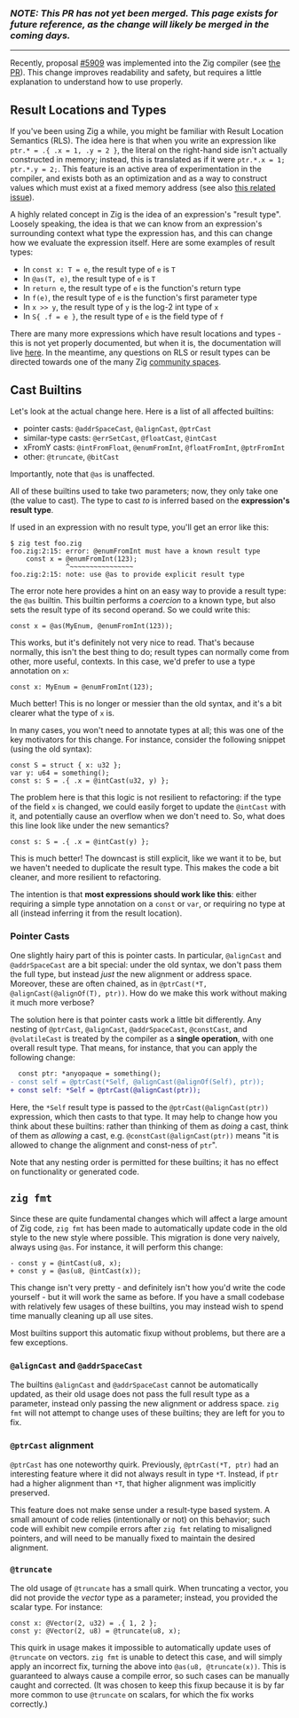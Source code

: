 ### _NOTE: This PR has not yet been merged. This page exists for future reference, as the change will likely be merged in the coming days._
---

Recently, proposal [#5909](https://github.com/ziglang/zig/issues/5909) was implemented into the Zig compiler (see [the PR](https://github.com/ziglang/zig/pull/16163)). This change
improves readability and safety, but requires a little explanation to understand how to use properly.

## Result Locations and Types

If you've been using Zig a while, you might be familiar with Result Location Semantics (RLS). The
idea here is that when you write an expression like `ptr.* = .{ .x = 1, .y = 2 }`, the literal on the
right-hand side isn't actually constructed in memory; instead, this is translated as if it were
`ptr.*.x = 1; ptr.*.y = 2;`. This feature is an active area of experimentation in the compiler, and
exists both as an optimization and as a way to construct values which must exist at a fixed memory
address (see also [this related issue](https://github.com/ziglang/zig/issues/2765)).

A highly related concept in Zig is the idea of an expression's "result type". Loosely speaking, the
idea is that we can know from an expression's surrounding context what type the expression has, and
this can change how we evaluate the expression itself. Here are some examples of result types:
* In `const x: T = e`, the result type of `e` is `T`
* In `@as(T, e)`, the result type of `e` is `T`
* In `return e`, the result type of `e` is the function's return type
* In `f(e)`, the result type of `e` is the function's first parameter type
* In `x >> y`, the result type of `y` is the log-2 int type of `x`
* In `S{ .f = e }`, the result type of `e` is the field type of `f`

There are many more expressions which have result locations and types - this is not yet properly
documented, but when it is, the documentation will live
[here](https://ziglang.org/documentation/master/#Result-Location-Semantics). In the meantime, any
questions on RLS or result types can be directed towards one of the many Zig [community spaces](Community).

## Cast Builtins

Let's look at the actual change here. Here is a list of all affected builtins:
* pointer casts: `@addrSpaceCast`, `@alignCast`, `@ptrCast`
* similar-type casts: `@errSetCast`, `@floatCast`, `@intCast`
* xFromY casts: `@intFromFloat`, `@enumFromInt`, `@floatFromInt`, `@ptrFromInt`
* other: `@truncate`, `@bitCast`

Importantly, note that `@as` is unaffected.

All of these builtins used to take two parameters; now, they only take one (the value to cast). The
type to cast *to* is inferred based on the **expression's result type**.

If used in an expression with no result type, you'll get an error like this:
```
$ zig test foo.zig
foo.zig:2:15: error: @enumFromInt must have a known result type
    const x = @enumFromInt(123);
              ^~~~~~~~~~~~~~~~~
foo.zig:2:15: note: use @as to provide explicit result type
```

The error note here provides a hint on an easy way to provide a result type: the `@as` builtin. This
builtin performs a _coercion_ to a known type, but also sets the result type of its second operand.
So we could write this:
```zig
const x = @as(MyEnum, @enumFromInt(123));
```

This works, but it's definitely not very nice to read. That's because normally, this isn't the best
thing to do; result types can normally come from other, more useful, contexts. In this case, we'd prefer to use a
type annotation on `x`:
```zig
const x: MyEnum = @enumFromInt(123);
```

Much better! This is no longer or messier than the old syntax, and it's a bit clearer what the type
of `x` is.

In many cases, you won't need to annotate types at all; this was one of the key motivators for this
change. For instance, consider the following snippet (using the old syntax):
```zig
const S = struct { x: u32 };
var y: u64 = something();
const s: S = .{ .x = @intCast(u32, y) };
```

The problem here is that this logic is not resilient to refactoring: if the type of the field `x` is
changed, we could easily forget to update the `@intCast` with it, and potentially cause an overflow
when we don't need to. So, what does this line look like under the new semantics?
```zig
const s: S = .{ .x = @intCast(y) };
```

This is much better! The downcast is still explicit, like we want it to be, but we haven't
needed to duplicate the result type. This makes the code a bit cleaner, and more resilient to
refactoring.

The intention is that **most expressions should work like this**: either requiring a simple type
annotation on a `const` or `var`, or requiring no type at all (instead inferring it from the result
location).

### Pointer Casts

One slightly hairy part of this is pointer casts. In particular, `@alignCast` and `@addrSpaceCast`
are a bit special: under the old syntax, we don't pass them the full type, but instead *just* the
new alignment or address space. Moreover, these are often chained, as in
`@ptrCast(*T, @alignCast(@alignOf(T), ptr))`. How do we make this work without making it much more
verbose?

The solution here is that pointer casts work a little bit differently. Any nesting of `@ptrCast`,
`@alignCast`, `@addrSpaceCast`, `@constCast`, and `@volatileCast` is treated by the compiler as a
**single operation**, with one overall result type. That means, for instance, that you can apply the
following change:
```diff
  const ptr: *anyopaque = something();
- const self = @ptrCast(*Self, @alignCast(@alignOf(Self), ptr));
+ const self: *Self = @ptrCast(@alignCast(ptr));
```

Here, the `*Self` result type is passed to the `@ptrCast(@alignCast(ptr))` expression, which then
casts to that type. It may help to change how you think about these builtins: rather than thinking
of them as *doing* a cast, think of them as *allowing* a cast, e.g. `@constCast(@alignCast(ptr))`
means "it is allowed to change the alignment and const-ness of `ptr`".

Note that any nesting order is permitted for these builtins; it has no effect on functionality or
generated code.

## `zig fmt`

Since these are quite fundamental changes which will affect a large amount of Zig code,
`zig fmt` has been made to automatically update code in the old style to the new style where
possible. This migration is done very naively, always using `@as`. For instance, it will perform
this change:
```zig
- const y = @intCast(u8, x);
+ const y = @as(u8, @intCast(x));
```

This change isn't very pretty - and definitely isn't how you'd write the code yourself - but it will
work the same as before. If you have a small codebase with relatively few usages of these builtins,
you may instead wish to spend time manually cleaning up all use sites.

Most builtins support this automatic fixup without problems, but there are a few exceptions.

### `@alignCast` and `@addrSpaceCast`

The builtins `@alignCast` and `@addrSpaceCast` cannot be automatically updated, as their old usage
does not pass the full result type as a parameter, instead only passing the new alignment or address
space. `zig fmt` will not attempt to change uses of these builtins; they are left for you to fix.

### `@ptrCast` alignment

`@ptrCast` has one noteworthy quirk. Previously, `@ptrCast(*T, ptr)` had an interesting feature
where it did not always result in type `*T`. Instead, if `ptr` had a higher alignment than `*T`,
that higher alignment was implicitly preserved.

This feature does not make sense under a result-type based system. A small amount of code relies
(intentionally or not) on this behavior; such code will exhibit new compile errors after `zig fmt`
relating to misaligned pointers, and will need to be manually fixed to maintain the desired alignment.

### `@truncate`

The old usage of `@truncate` has a small quirk. When truncating a vector, you did not provide the
*vector* type as a parameter; instead, you provided the scalar type. For instance:
```zig
const x: @Vector(2, u32) = .{ 1, 2 };
const y: @Vector(2, u8) = @truncate(u8, x);
```

This quirk in usage makes it impossible to automatically update uses of `@truncate` on vectors.
`zig fmt` is unable to detect this case, and will simply apply an incorrect fix, turning the
above into `@as(u8, @truncate(x))`. This is guaranteed to always cause a compile error, so such
cases can be manually caught and corrected. (It was chosen to keep this fixup because it is by
far more common to use `@truncate` on scalars, for which the fix works correctly.)